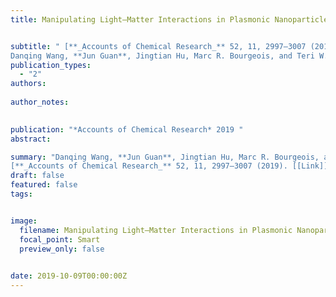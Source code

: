 ```yaml
---
title: Manipulating Light–Matter Interactions in Plasmonic Nanoparticle Lattices


subtitle: " [**_Accounts of Chemical Research_** 52, 11, 2997–3007 (2019) <br> 
Danqing Wang, **Jun Guan**, Jingtian Hu, Marc R. Bourgeois, and Teri W. Odom* ](https://pubs.acs.org/doi/abs/10.1021/acs.accounts.9b00345)"
publication_types:
  - "2"
authors: 
  
author_notes:
  

publication: "*Accounts of Chemical Research* 2019 "
abstract: 

summary: "Danqing Wang, **Jun Guan**, Jingtian Hu, Marc R. Bourgeois, and Teri W. Odom*  <br>
[**_Accounts of Chemical Research_** 52, 11, 2997–3007 (2019). [[Link]](https://pubs.acs.org/doi/abs/10.1021/acs.accounts.9b00345)"
draft: false
featured: false
tags:


image:
  filename: Manipulating Light–Matter Interactions in Plasmonic Nanoparticle Lattices.jpg
  focal_point: Smart
  preview_only: false

 
date: 2019-10-09T00:00:00Z
---
```







